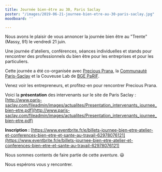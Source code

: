```yaml
---
title: Journée bien-être au 30, Paris Saclay
poster: "/images/2019-06-21-journee-bien-etre-au-30-paris-saclay.jpg"
moodboard: ''

---
```

Nous avons le plaisir de vous annoncer la journée bien être au "Trente" (Massy, 91) le vendredi 21 juin.

Une journée d'ateliers, conférences, séances individuelles et stands pour rencontrer des professionnels du bien être pour les entreprises et pour les particuliers.

Cette journée a été co-organisée avec [Precious Prana](https://precious-prana.com), la [Communauté Paris-Saclay](http://www.paris-saclay.com/) et la Couveuse Lab de [BGE PaRIF](http://www.bge-parif.com/sites/bge/accueil.html).

Venez voir les entrepreneurs, et profitez-en pour rencontrer Precious Prana.

Voici la **présentation** des intervenants sur le site de Paris Saclay : [http://www.paris-saclay.com/fileadmin/images/actualites/Presentation_intervenants_journee_bien-etre.pdf](http://www.paris-saclay.com/fileadmin/images/actualites/Presentation_intervenants_journee_bien-etre.pdf)

**Inscription :** [https://www.eventbrite.fr/e/billets-journee-bien-etre-atelier-et-conferences-bien-etre-et-sante-au-travail-62978076121](https://www.eventbrite.fr/e/billets-journee-bien-etre-atelier-et-conferences-bien-etre-et-sante-au-travail-62978076121)

Nous sommes contents de faire partie de cette aventure. 😃

Nous espérons vous y rencontrer.